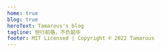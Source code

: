 ```yaml
---
home: true
blog: true
heroText: Tamarous's blog
tagline: 但行前路，不负韶华
footer: MIT Licensed | Copyright © 2022 Tamarous
---
```

